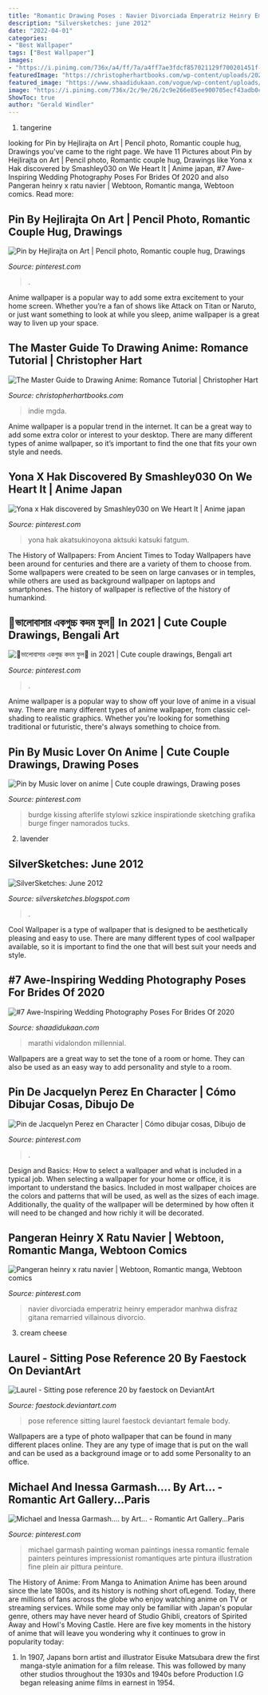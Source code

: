 ```yaml
---
title: "Romantic Drawing Poses : Navier Divorciada Emperatriz Heinry Emperador Manhwa Disfraz Gitana Remarried Villainous Divorcio"
description: "Silversketches: june 2012"
date: "2022-04-01"
categories:
- "Best Wallpaper"
tags: ["Best Wallpaper"]
images:
- "https://i.pinimg.com/736x/a4/ff/7a/a4ff7ae3fdcf857021129f700201451f--beautiful-paintings-art-sculptures.jpg"
featuredImage: "https://christopherhartbooks.com/wp-content/uploads/2020/06/131_MGDA_Romance-1280x1450.jpg"
featured_image: "https://www.shaadidukaan.com/vogue/wp-content/uploads/2020/03/Jewellery-Shots.jpg"
image: "https://i.pinimg.com/736x/2c/9e/26/2c9e266e85ee900705ecf43adb0cb889.jpg"
ShowToc: true
author: "Gerald Windler"
---
```



1. tangerine 

	

		
looking for Pin by Hejlirajta on Art | Pencil photo, Romantic couple hug, Drawings you've came to the right page. We have 11 Pictures about Pin by Hejlirajta on Art | Pencil photo, Romantic couple hug, Drawings like Yona x Hak discovered by Smashley030 on We Heart It | Anime japan, #7 Awe-Inspiring Wedding Photography Poses For Brides Of 2020 and also Pangeran heinry x ratu navier | Webtoon, Romantic manga, Webtoon comics. Read more:
		
    
## Pin By Hejlirajta On Art | Pencil Photo, Romantic Couple Hug, Drawings

<img loading=lazy src="https://i.pinimg.com/736x/52/f5/18/52f5181bd112d5e6fe1b99e00f7c45b6.jpg" onerror="this.onerror=null;this.src='https://tse4.mm.bing.net/th?id=OIP._YCz1puyYhLTJRyjlwD8tQAAAA&amp;pid=15.1';" alt="Pin by Hejlirajta on Art | Pencil photo, Romantic couple hug, Drawings">

_Source: pinterest.com_

>. 

	

Anime wallpaper is a popular way to add some extra excitement to your home screen. Whether you’re a fan of shows like Attack on Titan or Naruto, or just want something to look at while you sleep, anime wallpaper is a great way to liven up your space.

    
## The Master Guide To Drawing Anime: Romance Tutorial | Christopher Hart

<img loading=lazy src="https://christopherhartbooks.com/wp-content/uploads/2020/06/131_MGDA_Romance-1280x1450.jpg" onerror="this.onerror=null;this.src='https://tse3.mm.bing.net/th?id=OIP.IaMG5Px3RMybq-7aglFG5AHaIY&amp;pid=15.1';" alt="The Master Guide to Drawing Anime: Romance Tutorial | Christopher Hart">

_Source: christopherhartbooks.com_

>indie mgda. 

	

Anime wallpaper is a popular trend in the internet. It can be a great way to add some extra color or interest to your desktop. There are many different types of anime wallpaper, so it’s important to find the one that fits your own style and needs.

    
## Yona X Hak Discovered By Smashley030 On We Heart It | Anime Japan

<img loading=lazy src="https://i.pinimg.com/736x/bd/74/cf/bd74cf9c283b18a9d8d4628a0ed52e51.jpg" onerror="this.onerror=null;this.src='https://tse3.mm.bing.net/th?id=OIP.mWaNuRWjAFbE3tPVMXUQ7wHaIQ&amp;pid=15.1';" alt="Yona x Hak discovered by Smashley030 on We Heart It | Anime japan">

_Source: pinterest.com_

>yona hak akatsukinoyona aktsuki katsuki fatgum. 

	

The History of Wallpapers: From Ancient Times to Today
Wallpapers have been around for centuries and there are a variety of them to choose from. Some wallpapers were created to be seen on large canvases or in temples, while others are used as background wallpaper on laptops and smartphones. The history of wallpaper is reflective of the history of humankind.

    
## 💝ভালোবাসার একগুচ্চ কদম ফুল💝 In 2021 | Cute Couple Drawings, Bengali Art

<img loading=lazy src="https://i.pinimg.com/736x/2c/9e/26/2c9e266e85ee900705ecf43adb0cb889.jpg" onerror="this.onerror=null;this.src='https://tse3.mm.bing.net/th?id=OIP.pU_XvAEWwWa3zGlyoRn-XQHaFM&amp;pid=15.1';" alt="💝ভালোবাসার একগুচ্চ কদম ফুল💝 in 2021 | Cute couple drawings, Bengali art">

_Source: pinterest.com_

>. 

	

Anime wallpaper is a popular way to show off your love of anime in a visual way. There are many different types of anime wallpaper, from classic cel-shading to realistic graphics. Whether you're looking for something traditional or futuristic, there's always something to choice from.

    
## Pin By Music Lover On Anime | Cute Couple Drawings, Drawing Poses

<img loading=lazy src="https://i.pinimg.com/originals/6e/d5/b5/6ed5b553bf2123cf5d90fbd097bd68c2.jpg" onerror="this.onerror=null;this.src='https://tse2.mm.bing.net/th?id=OIP.eIW-i4nXNMYGtK7ohXla6wHaMC&amp;pid=15.1';" alt="Pin by Music lover on anime | Cute couple drawings, Drawing poses">

_Source: pinterest.com_

>burdge kissing afterlife stylowi szkice inspirationde sketching grafika burge finger namorados tucks. 

	

2. lavender 

    
## SilverSketches: June 2012

<img loading=lazy src="https://2.bp.blogspot.com/-m7y_QRq4LDw/T91LAAMtH8I/AAAAAAAAAZk/CFy57pQ6u6Q/s1600/Jay.jpeg" onerror="this.onerror=null;this.src='https://tse1.mm.bing.net/th?id=OIP.m-ty9YoT2aqWMJh9RQMAWgAAAA&amp;pid=15.1';" alt="SilverSketches: June 2012">

_Source: silversketches.blogspot.com_

>. 

	

Cool Wallpaper is a type of wallpaper that is designed to be aesthetically pleasing and easy to use. There are many different types of cool wallpaper available, so it is important to find the one that will best suit your needs and style.

    
## #7 Awe-Inspiring Wedding Photography Poses For Brides Of 2020

<img loading=lazy src="https://www.shaadidukaan.com/vogue/wp-content/uploads/2020/03/Jewellery-Shots.jpg" onerror="this.onerror=null;this.src='https://tse3.mm.bing.net/th?id=OIP.7RthLDzoFx2OfBdhjMA00AHaNK&amp;pid=15.1';" alt="#7 Awe-Inspiring Wedding Photography Poses For Brides Of 2020">

_Source: shaadidukaan.com_

>marathi vidalondon millennial. 

	

Wallpapers are a great way to set the tone of a room or home. They can also be used as an easy way to add personality and style to a room.

    
## Pin De Jacquelyn Perez En Character | Cómo Dibujar Cosas, Dibujo De

<img loading=lazy src="https://i.pinimg.com/originals/22/05/91/220591f40cb2eecef07f1354fd889948.jpg" onerror="this.onerror=null;this.src='https://tse1.mm.bing.net/th?id=OIP.QAiUw1hRq9i12xYJcGQzPwHaKd&amp;pid=15.1';" alt="Pin de Jacquelyn Perez en Character | Cómo dibujar cosas, Dibujo de">

_Source: pinterest.com_

>. 

	

Design and Basics: How to select a wallpaper and what is included in a typical job.
When selecting a wallpaper for your home or office, it is important to understand the basics. Included in most wallpaper choices are the colors and patterns that will be used, as well as the sizes of each image. Additionally, the quality of the wallpaper will be determined by how often it will need to be changed and how richly it will be decorated.

    
## Pangeran Heinry X Ratu Navier | Webtoon, Romantic Manga, Webtoon Comics

<img loading=lazy src="https://i.pinimg.com/736x/9b/69/d5/9b69d5465088710218e6ddd9892288a1.jpg" onerror="this.onerror=null;this.src='https://tse4.mm.bing.net/th?id=OIP.q0EV4Xo_oV8ay-RrpOlgewHaJ1&amp;pid=15.1';" alt="Pangeran heinry x ratu navier | Webtoon, Romantic manga, Webtoon comics">

_Source: pinterest.com_

>navier divorciada emperatriz heinry emperador manhwa disfraz gitana remarried villainous divorcio. 

	

3. cream cheese 

    
## Laurel - Sitting Pose Reference 20 By Faestock On DeviantArt

<img loading=lazy src="https://img00.deviantart.net/0335/i/2015/048/4/d/laurel___sitting_pose_reference_20_by_faestock-d8ie4r6.jpg" onerror="this.onerror=null;this.src='https://tse3.mm.bing.net/th?id=OIP.ni5zm4gI0TovkKlEzRgKrAHaKJ&amp;pid=15.1';" alt="Laurel - Sitting pose reference 20 by faestock on DeviantArt">

_Source: faestock.deviantart.com_

>pose reference sitting laurel faestock deviantart female body. 

	



Wallpapers are a type of photo wallpaper that can be found in many different places online. They are any type of image that is put on the wall and can be used as a background image or to add some Personality to an office.

    
## Michael And Inessa Garmash.... By Art... - Romantic Art Gallery...Paris

<img loading=lazy src="https://i.pinimg.com/736x/a4/ff/7a/a4ff7ae3fdcf857021129f700201451f--beautiful-paintings-art-sculptures.jpg" onerror="this.onerror=null;this.src='https://tse3.mm.bing.net/th?id=OIP.DvwelLuqqRy7RcM06IFs4AHaO0&amp;pid=15.1';" alt="Michael and Inessa Garmash.... by Art... - Romantic Art Gallery...Paris">

_Source: pinterest.com_

>michael garmash painting woman paintings inessa romantic female painters peintures impressionist romantiques arte pintura illustration fine plein air pittura peinture. 

	

The History of Anime: From Manga to Animation
Anime has been around since the late 1800s, and its history is nothing short ofLegend. Today, there are millions of fans across the globe who enjoy watching anime on TV or streaming services. While some may only be familiar with Japan's popular genre, others may have never heard of Studio Ghibli, creators of Spirited Away and Howl's Moving Castle. Here are five key moments in the history of anime that will leave you wondering why it continues to grow in popularity today:
1) In 1907, Japans born artist and illustrator Eisuke Matsubara drew the first manga-style animation for a film release. This was followed by many other studios throughout the 1930s and 1940s before Production I.G began releasing anime films in earnest in 1954.

